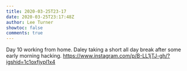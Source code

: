 ```yaml
---
title: 2020-03-25T23-17
date: 2020-03-25T23:17:48Z
author: Lee Turner
showtoc: false
comments: true
---
```


Day 10 working from home. Daley taking a short all day break after some early morning hacking. https://www.instagram.com/p/B-LL1jTJ-gh/?igshid=1c1oxfjypl1x4

